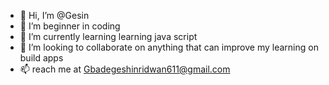 - 👋 Hi, I’m @Gesin
- 👀 I’m beginner in coding 
- 🌱 I’m currently learning learning java script
- 💞️ I’m looking to collaborate on anything that can improve my learning on build apps
- 📫 reach me at Gbadegeshinridwan611@gmail.com

<!---
Gesin1/Gesin1 is a ✨ special ✨ repository because its `README.md` (this file) appears on your GitHub profile.
You can click the Preview link to take a look at your changes.
--->
